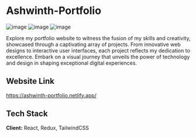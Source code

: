 # Ashwinth-Portfolio

![image](https://github.com/Ashwinth07/Ashwinth_Portfolio/assets/91009355/dd415d76-2620-483c-b8e0-82b349c4e9cd)
![image](https://github.com/Ashwinth07/Ashwinth_Portfolio/assets/91009355/d4ab015d-cbce-497f-90f1-4ace6d2889ad)
![image](https://github.com/Ashwinth07/Ashwinth_Portfolio/assets/91009355/c9280865-5197-4fb0-8935-ecb266a1eca9)


Explore my portfolio website to witness the fusion of my skills and creativity, showcased through a captivating array of projects. From innovative web designs to interactive user interfaces, each project reflects my dedication to excellence. Embark on a visual journey that unveils the power of technology and design in shaping exceptional digital experiences.


## Website Link 
https://ashwinth-portfolio.netlify.app/


## Tech Stack

**Client:** React, Redux, TailwindCSS




